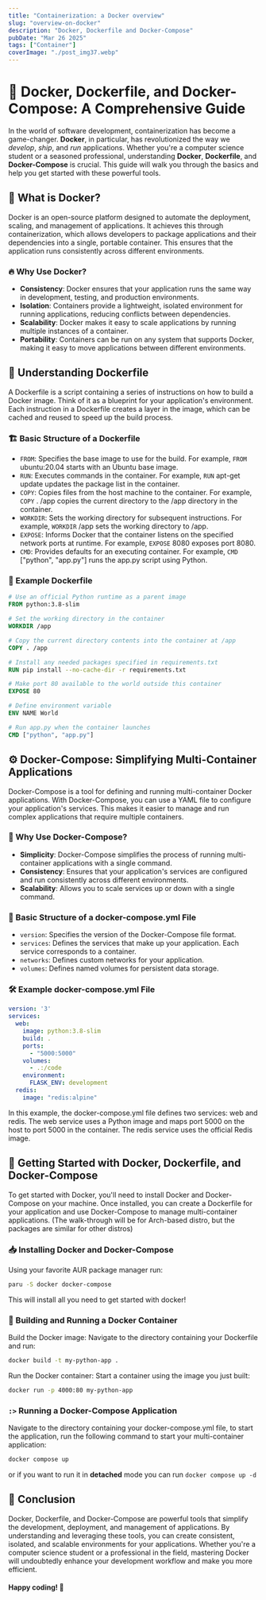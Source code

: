 ```yaml
---
title: "Containerization: a Docker overview"
slug: "overview-on-docker"
description: "Docker, Dockerfile and Docker-Compose"
pubDate: "Mar 26 2025"
tags: ["Container"]
coverImage: "./post_img37.webp"
---
```

# 🚢 Docker, Dockerfile, and Docker-Compose: A Comprehensive Guide

In the world of software development, containerization has become a game-changer. **Docker**, in particular, has revolutionized the way we *develop*, *ship*, and *run* applications. Whether you're a computer science student or a seasoned professional, understanding **Docker**, **Dockerfile**, and **Docker-Compose** is crucial. This guide will walk you through the basics and help you get started with these powerful tools.

## 🐳 What is Docker?

Docker is an open-source platform designed to automate the deployment, scaling, and management of applications. It achieves this through containerization, which allows developers to package applications and their dependencies into a single, portable container. This ensures that the application runs consistently across different environments.

### 🔥 Why Use Docker?

 - **Consistency**: Docker ensures that your application runs the same way in development, testing, and production environments.
 - **Isolation**: Containers provide a lightweight, isolated environment for running applications, reducing conflicts between dependencies.
 - **Scalability**: Docker makes it easy to scale applications by running multiple instances of a container.
 - **Portability**: Containers can be run on any system that supports Docker, making it easy to move applications between different environments.

## 📜 Understanding Dockerfile

A Dockerfile is a script containing a series of instructions on how to build a Docker image. Think of it as a blueprint for your application's environment. Each instruction in a Dockerfile creates a layer in the image, which can be cached and reused to speed up the build process.

### 🏗️ Basic Structure of a Dockerfile

 - `FROM`: Specifies the base image to use for the build. For example, `FROM` ubuntu:20.04 starts with an Ubuntu base image.
 - `RUN`: Executes commands in the container. For example, `RUN` apt-get update updates the package list in the container.
 - `COPY`: Copies files from the host machine to the container. For example, `COPY` . /app copies the current directory to the /app directory in the container.
 - `WORKDIR`: Sets the working directory for subsequent instructions. For example, `WORKDIR` /app sets the working directory to /app.
 - `EXPOSE`: Informs Docker that the container listens on the specified network ports at runtime. For example, `EXPOSE` 8080 exposes port 8080.
 - `CMD`: Provides defaults for an executing container. For example, `CMD` ["python", "app.py"] runs the app.py script using Python.

### 📝 Example Dockerfile

```dockerfile
# Use an official Python runtime as a parent image
FROM python:3.8-slim

# Set the working directory in the container
WORKDIR /app

# Copy the current directory contents into the container at /app
COPY . /app

# Install any needed packages specified in requirements.txt
RUN pip install --no-cache-dir -r requirements.txt

# Make port 80 available to the world outside this container
EXPOSE 80

# Define environment variable
ENV NAME World

# Run app.py when the container launches
CMD ["python", "app.py"]
```

## ⚙️ Docker-Compose: Simplifying Multi-Container Applications

Docker-Compose is a tool for defining and running multi-container Docker applications. With Docker-Compose, you can use a YAML file to configure your application's services. This makes it easier to manage and run complex applications that require multiple containers.

### 🤔 Why Use Docker-Compose?

 - **Simplicity**: Docker-Compose simplifies the process of running multi-container applications with a single command.
 - **Consistency**: Ensures that your application's services are configured and run consistently across different environments.
 - **Scalability**: Allows you to scale services up or down with a single command.

### 📂 Basic Structure of a docker-compose.yml File

 - `version`: Specifies the version of the Docker-Compose file format.
 - `services`: Defines the services that make up your application. Each service corresponds to a container.
 - `networks`: Defines custom networks for your application.
 - `volumes`: Defines named volumes for persistent data storage.

### 🛠️ Example docker-compose.yml File

```yml
version: '3'
services:
  web:
    image: python:3.8-slim
    build: .
    ports:
      - "5000:5000"
    volumes:
      - .:/code
    environment:
      FLASK_ENV: development
  redis:
    image: "redis:alpine"
```

In this example, the docker-compose.yml file defines two services: web and redis. The web service uses a Python image and maps port 5000 on the host to port 5000 in the container. The redis service uses the official Redis image.

## 🚀 Getting Started with Docker, Dockerfile, and Docker-Compose

To get started with Docker, you'll need to install Docker and Docker-Compose on your machine. Once installed, you can create a Dockerfile for your application and use Docker-Compose to manage multi-container applications.
(The walk-through will be for Arch-based distro, but the packages are similar for other distros)

### 📥 Installing Docker and Docker-Compose

Using your favorite AUR package manager run:
```bash
paru -S docker docker-compose
```

This will install all you need to get started with docker!


### 🔨 Building and Running a Docker Container

Build the Docker image: Navigate to the directory containing your Dockerfile and run:

```bash
docker build -t my-python-app .
```

Run the Docker container: Start a container using the image you just built:

```bash
docker run -p 4000:80 my-python-app
```

### `:>` Running a Docker-Compose Application

Navigate to the directory containing your docker-compose.yml file, to start the application, run the following command to start your multi-container application:

```bash
docker compose up
```
or if you want to run it in **detached** mode you can run `docker compose up -d`

## 🎯 Conclusion

Docker, Dockerfile, and Docker-Compose are powerful tools that simplify the development, deployment, and management of applications. By understanding and leveraging these tools, you can create consistent, isolated, and scalable environments for your applications. Whether you're a computer science student or a professional in the field, mastering Docker will undoubtedly enhance your development workflow and make you more efficient.

#### Happy coding! 🚀